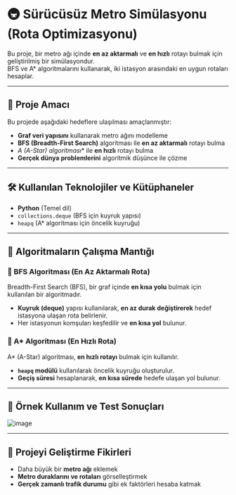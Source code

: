 # 🚇 Sürücüsüz Metro Simülasyonu (Rota Optimizasyonu)

Bu proje, bir metro ağı içinde **en az aktarmalı** ve **en hızlı** rotayı bulmak için geliştirilmiş bir simülasyondur.  
BFS ve A* algoritmalarını kullanarak, iki istasyon arasındaki en uygun rotaları hesaplar.

---

## 🚀 Proje Amacı

Bu projede aşağıdaki hedeflere ulaşılması amaçlanmıştır:

- **Graf veri yapısını** kullanarak metro ağını modelleme  
- **BFS (Breadth-First Search)** algoritması ile **en az aktarmalı** rotayı bulma  
- **A* (A-Star) algoritması** ile **en hızlı** rotayı bulma  
- **Gerçek dünya problemlerini** algoritmik düşünce ile çözme  

---

## 🛠️ Kullanılan Teknolojiler ve Kütüphaneler

- **Python** (Temel dil)  
- `collections.deque` (BFS için kuyruk yapısı)  
- `heapq` (A* algoritması için öncelik kuyruğu)  

---

## 📌 Algoritmaların Çalışma Mantığı  

### 🔹 BFS Algoritması (En Az Aktarmalı Rota)

Breadth-First Search (BFS), bir graf içinde **en kısa yolu** bulmak için kullanılan bir algoritmadır.

- **Kuyruk (deque)** yapısı kullanılarak, **en az durak değiştirerek** hedef istasyona ulaşan rota belirlenir.  
- Her istasyonun komşuları keşfedilir ve **en kısa yol** bulunur.  

### 🔹 A* Algoritması (En Hızlı Rota)

A* (A-Star) algoritması, **en hızlı rotayı** bulmak için kullanılır.

- **`heapq` modülü** kullanılarak öncelik kuyruğu oluşturulur.  
- **Geçiş süresi** hesaplanarak, **en kısa sürede** hedefe ulaşan yol bulunur.  

---
## 📌 Örnek Kullanım ve Test Sonuçları 

![image](https://github.com/user-attachments/assets/2ef12ef2-dd27-4ff3-8507-0b5076781e9c)

---
## 🔧 Projeyi Geliştirme Fikirleri

- Daha büyük bir **metro ağı** eklemek  
- **Metro duraklarını ve rotaları** görselleştirmek  
- **Gerçek zamanlı trafik durumu** gibi ek faktörleri hesaba katmak  
